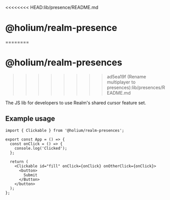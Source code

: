 <<<<<<<< HEAD:lib/presence/README.md
# @holium/realm-presence
========
# @holium/realm-presences
>>>>>>>> ad5ea19f (Rename multiplayer to presences):lib/presences/README.md

The JS lib for developers to use Realm's shared cursor feature set.

## Example usage

```tsx
import { Clickable } from '@holium/realm-presences';

export const App = () => {
  const onClick = () => {
    console.log('Clicked');
  };

  return (
    <Clickable id="fill" onClick={onClick} onOtherClick={onClick}>
      <button>
        Submit
      </Button>
    </button>
  );
};
```
